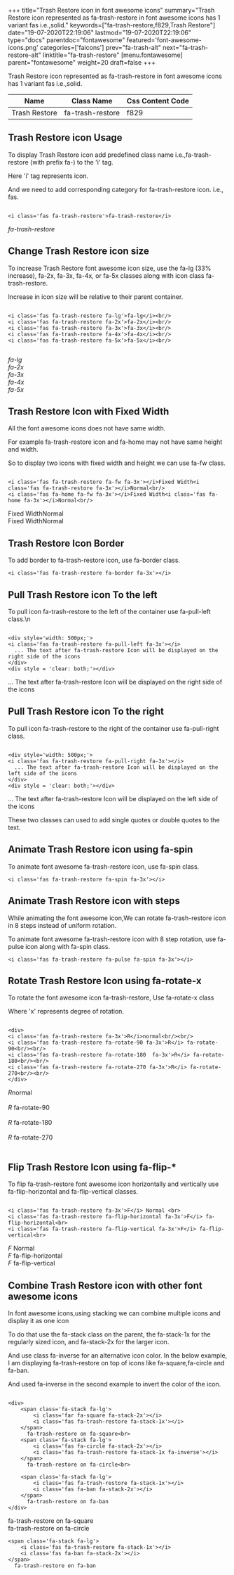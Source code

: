+++
title="Trash Restore icon in font awesome icons"
summary="Trash Restore icon represented as fa-trash-restore in font awesome icons has 1 variant fas i.e.,solid."
keywords=["fa-trash-restore,f829,Trash Restore"]
date="19-07-2020T22:19:06"
lastmod="19-07-2020T22:19:06"
type="docs"
parentdoc="fontawesome"
featured='font-awesome-icons.png'
categories=['faicons']
prev="fa-trash-alt"
next="fa-trash-restore-alt"
linktitle="fa-trash-restore"
[menu.fontawesome]
parent="fontawesome"
weight=20
draft=false
+++


Trash Restore icon represented as fa-trash-restore in font awesome icons has 1 variant fas i.e.,solid.

<div class='table-responsive'><table class='table'><thead><tr><th>Name</th><th>Class Name</th><th>Css Content Code</th></tr></thead><tbody><tr><td>Trash Restore</td><td>fa-trash-restore</td><td>f829</td></tr></tbody></table></div>



## Trash Restore icon Usage

To display Trash Restore icon add predefined class name i.e.,fa-trash-restore (with prefix fa-) to the 'i' tag.

Here 'i' tag represents icon.

And we need to add corresponding category for fa-trash-restore icon. i.e., fas.


```

<i class='fas fa-trash-restore'>fa-trash-restore</i>
```

<i class='fas fa-trash-restore'>fa-trash-restore</i>




## Change Trash Restore icon size
To increase Trash Restore font awesome icon size, use the fa-lg (33% increase), fa-2x, fa-3x, fa-4x, or fa-5x classes along with icon class fa-trash-restore.

Increase in icon size will be relative to their parent container. 

```

<i class='fas fa-trash-restore fa-lg'>fa-lg</i><br/>
<i class='fas fa-trash-restore fa-2x'>fa-2x</i><br/>
<i class='fas fa-trash-restore fa-3x'>fa-3x</i><br/>
<i class='fas fa-trash-restore fa-4x'>fa-4x</i><br/>
<i class='fas fa-trash-restore fa-5x'>fa-5x</i><br/>
            
```

<i class='fas fa-trash-restore fa-lg'>fa-lg</i><br/>
<i class='fas fa-trash-restore fa-2x'>fa-2x</i><br/>
<i class='fas fa-trash-restore fa-3x'>fa-3x</i><br/>
<i class='fas fa-trash-restore fa-4x'>fa-4x</i><br/>
<i class='fas fa-trash-restore fa-5x'>fa-5x</i><br/>
            



## Trash Restore Icon with Fixed Width 

All the font awesome icons does not have same width.

For example fa-trash-restore icon and fa-home may not have same height and width.

So to display two icons with fixed width and height we can use fa-fw class.


```

<i class='fas fa-trash-restore fa-fw fa-3x'></i>Fixed Width<i class='fas fa-trash-restore fa-3x'></i>Normal<br/>
<i class='fas fa-home fa-fw fa-3x'></i>Fixed Width<i class='fas fa-home fa-3x'></i>Normal<br/>
```

<i class='fas fa-trash-restore fa-fw fa-3x'></i>Fixed Width<i class='fas fa-trash-restore fa-3x'></i>Normal<br/>
<i class='fas fa-home fa-fw fa-3x'></i>Fixed Width<i class='fas fa-home fa-3x'></i>Normal<br/>



## Trash Restore Icon Border 

To add border to fa-trash-restore icon, use fa-border class.


```
<i class='fas fa-trash-restore fa-border fa-3x'></i>

```
<i class='fas fa-trash-restore fa-border fa-3x'></i>





## Pull Trash Restore icon To the left

To pull icon fa-trash-restore to the left of the container use fa-pull-left class.\n

```

<div style='width: 500px;'>
<i class='fas fa-trash-restore fa-pull-left fa-3x'></i>
  ... The text after fa-trash-restore Icon will be displayed on the right side of the icons
</div>
<div style = 'clear: both;'></div>
```

<div style='width: 500px;'>
<i class='fas fa-trash-restore fa-pull-left fa-3x'></i>
  ... The text after fa-trash-restore Icon will be displayed on the right side of the icons
</div>
<div style = 'clear: both;'></div>




## Pull Trash Restore icon To the right
To pull icon fa-trash-restore to the right of the container use fa-pull-right class.

```

<div style='width: 500px;'>
<i class='fas fa-trash-restore fa-pull-right fa-3x'></i>
  ... The text after fa-trash-restore Icon will be displayed on the left side of the icons
</div>
<div style = 'clear: both;'></div>
```

<div style='width: 500px;'>
<i class='fas fa-trash-restore fa-pull-right fa-3x'></i>
  ... The text after fa-trash-restore Icon will be displayed on the left side of the icons
</div>
<div style = 'clear: both;'></div>

These two classes can used to add single quotes or double quotes to the text.


## Animate Trash Restore icon using fa-spin
To animate font awesome fa-trash-restore icon, use fa-spin class.

```
<i class='fas fa-trash-restore fa-spin fa-3x'></i>
```
<i class='fas fa-trash-restore fa-spin fa-3x'></i>




## Animate Trash Restore icon with steps
While animating the font awesome icon,We can rotate fa-trash-restore icon in 8 steps instead of uniform rotation.

To animate font awesome fa-trash-restore icon with 8 step rotation, use fa-pulse icon along with fa-spin class.


```
<i class='fas fa-trash-restore fa-pulse fa-spin fa-3x'></i>

```
<i class='fas fa-trash-restore fa-pulse fa-spin fa-3x'></i>





## Rotate Trash Restore Icon using fa-rotate-x
To rotate the font awesome icon fa-trash-restore, Use fa-rotate-x class

Where 'x' represents degree of rotation.


```

<div>
<i class='fas fa-trash-restore fa-3x'>R</i>normal<br/><br/>
<i class='fas fa-trash-restore fa-rotate-90 fa-3x'>R</i> fa-rotate-90<br/><br/> 
<i class='fas fa-trash-restore fa-rotate-180  fa-3x'>R</i> fa-rotate-180<br/><br/> 
<i class='fas fa-trash-restore fa-rotate-270 fa-3x'>R</i> fa-rotate-270<br/><br/>
</div>
```

<div>
<i class='fas fa-trash-restore fa-3x'>R</i>normal<br/><br/>
<i class='fas fa-trash-restore fa-rotate-90 fa-3x'>R</i> fa-rotate-90<br/><br/> 
<i class='fas fa-trash-restore fa-rotate-180  fa-3x'>R</i> fa-rotate-180<br/><br/> 
<i class='fas fa-trash-restore fa-rotate-270 fa-3x'>R</i> fa-rotate-270<br/><br/>
</div>




## Flip Trash Restore Icon using fa-flip-*
To flip fa-trash-restore font awesome icon horizontally and vertically use fa-flip-horizontal and fa-flip-vertical classes. 

```

<i class='fas fa-trash-restore fa-3x'>F</i> Normal <br>
<i class='fas fa-trash-restore fa-flip-horizontal fa-3x'>F</i> fa-flip-horizontal<br>
<i class='fas fa-trash-restore fa-flip-vertical fa-3x'>F</i> fa-flip-vertical<br>
```

<i class='fas fa-trash-restore fa-3x'>F</i> Normal <br>
<i class='fas fa-trash-restore fa-flip-horizontal fa-3x'>F</i> fa-flip-horizontal<br>
<i class='fas fa-trash-restore fa-flip-vertical fa-3x'>F</i> fa-flip-vertical<br>




## Combine Trash Restore icon with other font awesome icons
In font awesome icons,using stacking we can combine multiple icons and display it as one icon 

To do that use the fa-stack class on the parent, the fa-stack-1x for the regularly sized icon, and fa-stack-2x for the larger icon.

And use class fa-inverse for an alternative icon color. 
In the below example, I am displaying fa-trash-restore on top of icons like fa-square,fa-circle and fa-ban.

And used fa-inverse in the second example to invert the color of the icon.

```

<div>
    <span class='fa-stack fa-lg'>
        <i class='far fa-square fa-stack-2x'></i>
        <i class='fas fa-trash-restore fa-stack-1x'></i>
    </span>
      fa-trash-restore on fa-square<br>
    <span class='fa-stack fa-lg'>
        <i class='fas fa-circle fa-stack-2x'></i>
        <i class='fas fa-trash-restore fa-stack-1x fa-inverse'></i>
    </span>
      fa-trash-restore on fa-circle<br>

    <span class='fa-stack fa-lg'>
        <i class='fas fa-trash-restore fa-stack-1x'></i>
        <i class='fas fa-ban fa-stack-2x'></i>
    </span>
      fa-trash-restore on fa-ban
</div>
```

<div>
    <span class='fa-stack fa-lg'>
        <i class='far fa-square fa-stack-2x'></i>
        <i class='fas fa-trash-restore fa-stack-1x'></i>
    </span>
      fa-trash-restore on fa-square<br>
    <span class='fa-stack fa-lg'>
        <i class='fas fa-circle fa-stack-2x'></i>
        <i class='fas fa-trash-restore fa-stack-1x fa-inverse'></i>
    </span>
      fa-trash-restore on fa-circle<br>

    <span class='fa-stack fa-lg'>
        <i class='fas fa-trash-restore fa-stack-1x'></i>
        <i class='fas fa-ban fa-stack-2x'></i>
    </span>
      fa-trash-restore on fa-ban
</div>






